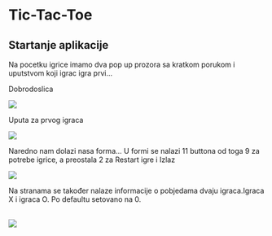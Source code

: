 # Tic-Tac-Toe
<h2>Startanje aplikacije</h2>
<p>Na pocetku igrice imamo dva pop up prozora sa kratkom porukom i uputstvom koji igrac igra prvi...</p>
<p>Dobrodoslica</p>
<img src="https://github.com/MiranRaz/Tic-Tac-Toe/blob/master/app%20images/a.jpg"></img>
<br>
<p>Uputa za prvog igraca</p>
<img src="https://github.com/MiranRaz/Tic-Tac-Toe/blob/master/app%20images/b.jpg"></img>
<br>
<p>Naredno nam dolazi nasa forma...
  U formi se nalazi 11 buttona od toga 9 za potrebe igrice,
  a preostala 2 za Restart igre i Izlaz</p>
<img src="https://github.com/MiranRaz/Tic-Tac-Toe/blob/master/app%20images/c.jpg"></img>
<br>
<p>Na stranama se također nalaze informacije o pobjedama dvaju igraca.Igraca X i igraca O.
Po defaultu setovano na 0.</p>
<br>
<img src="https://github.com/MiranRaz/Tic-Tac-Toe/blob/master/app%20images/d.jpg"></img>
